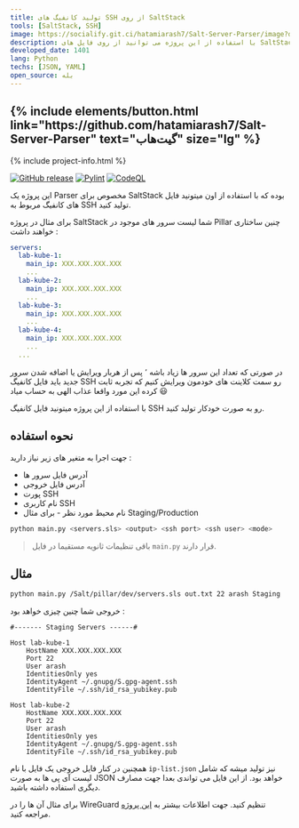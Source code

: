 ```yaml
---
title: تولید کانفیگ های SSH از روی SaltStack
tools: [SaltStack, SSH]
image: https://socialify.git.ci/hatamiarash7/Salt-Server-Parser/image?description=1&font=KoHo&language=1&owner=1&pattern=Circuit%20Board&theme=Dark
description: با استفاده از این پروژه می توانید از روی فایل های SaltStack یک کانفیگ SSH بسازید
developed_date: 1401
lang: Python
techs: [JSON, YAML]
open_source: بله
---
```


<h2 class="center">
{% include elements/button.html link="https://github.com/hatamiarash7/Salt-Server-Parser" text="گیت‌هاب" size="lg" %}
</h2>

{% include project-info.html %}

[![GitHub release](https://img.shields.io/github/release/hatamiarash7/Salt-Server-Parser.svg)](https://GitHub.com/hatamiarash7/Salt-Server-Parser/releases/) [![Pylint](https://github.com/hatamiarash7/Salt-Server-Parser/actions/workflows/pylint.yml/badge.svg?branch=main)](https://github.com/hatamiarash7/Salt-Server-Parser/actions/workflows/pylint.yml) [![CodeQL](https://github.com/hatamiarash7/Salt-Server-Parser/actions/workflows/codeql-analysis.yml/badge.svg)](https://github.com/hatamiarash7/Salt-Server-Parser/actions/workflows/codeql-analysis.yml)

این پروژه یک Parser مخصوص برای SaltStack بوده که با استفاده از اون میتونید فایل های کانفیگ مربوط به SSH تولید کنید.

برای مثال در پروژه SaltStack شما لیست سرور های موجود در Pillar چنین ساختاری خواهند داشت :

```yaml
servers:
  lab-kube-1:
    main_ip: XXX.XXX.XXX.XXX
    ...
  lab-kube-2:
    main_ip: XXX.XXX.XXX.XXX
    ...
  lab-kube-3:
    main_ip: XXX.XXX.XXX.XXX
    ...
  lab-kube-4:
    main_ip: XXX.XXX.XXX.XXX
    ...
  ...
```

در صورتی که تعداد این سرور ها زیاد باشه ٬ پس از هربار ویرایش یا اضافه شدن سرور جدید باید فایل کانفیگ SSH رو سمت کلاینت های خودمون ویرایش کنیم که تجربه ثابت کرده این مورد واقعا عذاب الهی به حساب میاد 😃

با استفاده از این پروژه میتونید فایل کانفیگ SSH رو به صورت خودکار تولید کنید.

## نحوه استفاده

جهت اجرا به متغیر های زیر نیاز دارید :

- آدرس فایل سرور ها
- آدرس فایل خروجی
- پورت SSH
- نام کاربری SSH
- نام محیط مورد نظر - برای مثال Staging/Production

```bash
python main.py <servers.sls> <output> <ssh port> <ssh user> <mode>
```

> باقی تنظیمات ثانویه مستقیما در فایل `main.py` قرار دارند.

## مثال

```bash
python main.py /Salt/pillar/dev/servers.sls out.txt 22 arash Staging
```

خروجی شما چنین چیزی خواهد بود :

```text
#------- Staging Servers ------#

Host lab-kube-1
    HostName XXX.XXX.XXX.XXX
    Port 22
    User arash
    IdentitiesOnly yes
    IdentityAgent ~/.gnupg/S.gpg-agent.ssh
    IdentityFile ~/.ssh/id_rsa_yubikey.pub

Host lab-kube-2
    HostName XXX.XXX.XXX.XXX
    Port 22
    User arash
    IdentitiesOnly yes
    IdentityAgent ~/.gnupg/S.gpg-agent.ssh
    IdentityFile ~/.ssh/id_rsa_yubikey.pub
```

همچنین در کنار فایل خروجی یک فایل با نام `ip-list.json` نیز تولید میشه که شامل لیست آی پی ها به صورت JSON خواهد بود. از این فایل می تواندی بعدا جهت مصارف دیگری استفاده داشته باشید.

برای مثال آن ها را در WireGuard تنظیم کنید. جهت اطلاعات بیشتر به [این پروژه](36-wireguard-config-generator) مراجعه کنید.
